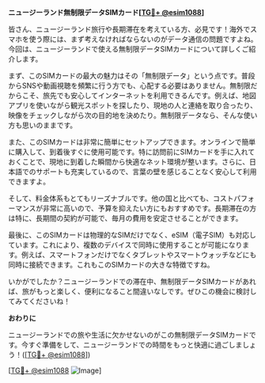 **ニュージーランド無制限データSIMカード[[TG💪+ @esim1088](https://t.me/s/esim1088)]**

皆さん、ニュージーランド旅行や長期滞在を考えている方、必見です！海外でスマホを使う際には、まず考えなければならないのがデータ通信の問題ですよね。今回は、ニュージーランドで使える無制限データSIMカードについて詳しくご紹介します。

まず、このSIMカードの最大の魅力はその「無制限データ」という点です。普段からSNSや動画視聴を頻繁に行う方でも、心配する必要はありません。無制限だからこそ、旅先でも安心してインターネットを利用できるんです。例えば、地図アプリを使いながら観光スポットを探したり、現地の人と連絡を取り合ったり、映像をチェックしながら次の目的地を決めたり。無制限データなら、そんな使い方も思いのままです。

また、このSIMカードは非常に簡単にセットアップできます。オンラインで簡単に購入して、到着後すぐに使用可能です。特に訪問前にSIMカードを手に入れておくことで、現地に到着した瞬間から快適なネット環境が整います。さらに、日本語でのサポートも充実しているので、言葉の壁を感じることなく安心して利用できますよ。

そして、料金体系もとてもリーズナブルです。他の国と比べても、コストパフォーマンスが非常に高いので、予算を抑えたい方にもおすすめです。長期滞在の方は特に、長期間の契約が可能で、毎月の費用を安定させることができます。

最後に、このSIMカードは物理的なSIMだけでなく、eSIM（電子SIM）も対応しています。これにより、複数のデバイスで同時に使用することが可能になります。例えば、スマートフォンだけでなくタブレットやスマートウォッチなどにも同時に接続できます。これもこのSIMカードの大きな特徴ですね。

いかがでしたか？ニュージーランドでの滞在中、無制限データSIMカードがあれば、旅がもっと楽しく、便利になること間違いなしです。ぜひこの機会に検討してみてくださいね！

**おわりに**

ニュージーランドでの旅や生活に欠かせないのがこの無制限データSIMカードです。今すぐ準備をして、ニュージーランドでの時間をもっと快適に過ごしましょう！([[TG💪+ @esim1088](https://t.me/s/esim1088)]) 

[[TG💪+ @esim1088](https://t.me/s/esim1088) ![Image](https://i.postimg.cc/Y0z9fWf4/image.png)]